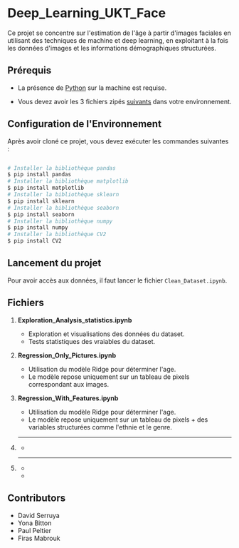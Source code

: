 # Deep_Learning_UKT_Face

Ce projet se concentre sur l'estimation de l'âge à partir d'images faciales en utilisant des techniques de machine et deep learning, en exploitant à la fois les données d'images et les informations démographiques structurées.

## Prérequis

- La présence de [Python](https://www.python.org/) sur la machine est requise.

- Vous devez avoir les 3 fichiers zipés [suivants](https://drive.google.com/drive/folders/1HROmgviy4jUUUaCdvvrQ8PcqtNg2jn3G) dans votre environnement.

## Configuration de l'Environnement

Après avoir cloné ce projet, vous devez exécuter les commandes suivantes :

```bash

# Installer la bibliothèque pandas
$ pip install pandas
# Installer la bibliothèque matplotlib
$ pip install matplotlib
# Installer la bibliothèque sklearn
$ pip install sklearn
# Installer la bibliothèque seaborn
$ pip install seaborn
# Installer la bibliothèque numpy
$ pip install numpy
# Installer la bibliothèque CV2
$ pip install CV2
```
## Lancement du projet

Pour avoir accès aux données, il faut lancer le fichier `Clean_Dataset.ipynb`.

## Fichiers

1. **Exploration_Analysis_statistics.ipynb**
   - Exploration et visualisations des données du dataset.
   - Tests statistiques des vraiables du dataset.

2. **Regression_Only_Pictures.ipynb**
   - Utilisation du modèle Ridge pour déterminer l'age. 
   - Le modèle repose uniquement sur un tableau de pixels correspondant aux images.

3. **Regression_With_Features.ipynb**
   - Utilisation du modèle Ridge pour déterminer l'age. 
   - Le modèle repose uniquement sur un tableau de pixels + des variables structurées comme l'ethnie et le genre.

4. ****
   - 

5. ****
   - 
   - 

## Contributors

- David Serruya
- Yona Bitton
- Paul Peltier
- Firas Mabrouk
